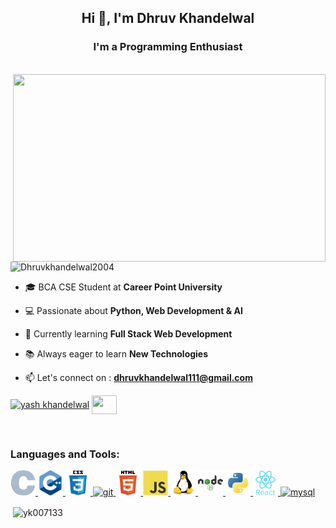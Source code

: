 <h2 align="center">Hi 👋, I'm Dhruv Khandelwal </h2>

<h3 align="center">I'm a Programming Enthusiast</h3>

<br>
<img align="right" width="500" height="300" src="https://github.com/user-attachments/assets/80cc3b12-3297-4d2f-8fba-4368c1b8ac30"  />
  
<p align="left"> <img src="https://komarev.com/ghpvc/?username=Dhruvkhandelwal2004&label=Profile%20views&color=0e75b6&style=flat" alt="Dhruvkhandelwal2004" /> </p> 

- 🎓 BCA CSE Student at **Career Point University**   

- 💻 Passionate about **Python, Web Development & AI** 

- 🚀 Currently learning **Full Stack Web Development** 

- 📚 Always eager to learn **New Technologies**  

- 📫 Let's connect on :  **dhruvkhandelwal111@gmail.com**

<p align="left">
<a href="https://www.linkedin.com/in/yash-khandelwal-cse/" target="blank"><img align="center" src="https://raw.githubusercontent.com/rahuldkjain/github-profile-readme-generator/master/src/images/icons/Social/linked-in-alt.svg" alt="yash khandelwal" height="30" width="40" /></a>    <img align="center" src="https://github.com/user-attachments/assets/e5d89298-75dc-4f55-84cd-fcbba276a45b"  height="30" width="40" /> 
</p> 
<br>
<h3 align="left">Languages and Tools:</h3>
<p align="left"> <a href="https://www.cprogramming.com/" target="_blank" rel="noreferrer"> <img src="https://raw.githubusercontent.com/devicons/devicon/master/icons/c/c-original.svg" alt="c" width="40" height="40"/> </a> <a href="https://www.w3schools.com/cpp/" target="_blank" rel="noreferrer"> <img src="https://raw.githubusercontent.com/devicons/devicon/master/icons/cplusplus/cplusplus-original.svg" alt="cplusplus" width="40" height="40"/> </a> <a href="https://www.w3schools.com/css/" target="_blank" rel="noreferrer"> <img src="https://raw.githubusercontent.com/devicons/devicon/master/icons/css3/css3-original-wordmark.svg" alt="css3" width="40" height="40"/> </a> <a href="https://git-scm.com/" target="_blank" rel="noreferrer"> <img src="https://www.vectorlogo.zone/logos/git-scm/git-scm-icon.svg" alt="git" width="40" height="40"/> </a> <a href="https://www.w3.org/html/" target="_blank" rel="noreferrer"> <img src="https://raw.githubusercontent.com/devicons/devicon/master/icons/html5/html5-original-wordmark.svg" alt="html5" width="40" height="40"/> </a>  <a href="https://developer.mozilla.org/en-US/docs/Web/JavaScript" target="_blank" rel="noreferrer"> <img src="https://raw.githubusercontent.com/devicons/devicon/master/icons/javascript/javascript-original.svg" alt="javascript" width="40" height="40"/> </a> <a href="https://www.linux.org/" target="_blank" rel="noreferrer"> <img src="https://raw.githubusercontent.com/devicons/devicon/master/icons/linux/linux-original.svg" alt="linux" width="40" height="40"/> </a><a href="https://nodejs.org" target="_blank" rel="noreferrer"> <img src="https://raw.githubusercontent.com/devicons/devicon/master/icons/nodejs/nodejs-original-wordmark.svg" alt="nodejs" width="40" height="40"/> </a><a href="https://www.python.org" target="_blank" rel="noreferrer"> <img src="https://raw.githubusercontent.com/devicons/devicon/master/icons/python/python-original.svg" alt="python" width="40" height="40"/> </a> <a href="https://reactjs.org/" target="_blank" rel="noreferrer"> <img src="https://raw.githubusercontent.com/devicons/devicon/master/icons/react/react-original-wordmark.svg" alt="react" width="40" height="40"/> </a><a href="https://www.mysql.com/" target="_blank" rel="noreferrer"> <img src="https://github.com/user-attachments/assets/86e49d8b-dd35-4d88-b8e6-8d76c526b881" alt="mysql" width="40" height="40"/> </a></p>


<p>&nbsp;<img align="center" src="https://github-readme-stats.vercel.app/api?username=yk007133&show_icons=true&locale=en" alt="yk007133" /></p>


  


  
